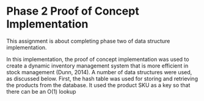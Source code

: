 # Phase 2 Proof of Concept Implementation
 
This assignment is about completing phase two of data structure implementation. 

In this implementation, the proof of concept implementation was used to create a dynamic inventory management system that is more efficient in stock management (Dunn, 2014). A number of data structures were used, as discussed below. First, the hash table was used for storing and retrieving the products from the database. It used the product SKU as a key so that there can be an O(1) lookup

